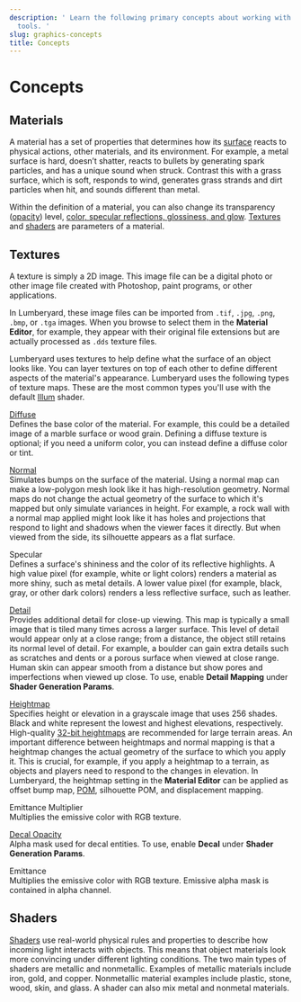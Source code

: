 ```yaml
---
description: ' Learn the following primary concepts about working with &ALY;''s graphic
  tools. '
slug: graphics-concepts
title: Concepts
---
```

# Concepts<a name="graphics-concepts"></a>

## Materials<a name="graphics-concepts-materials"></a>

A material has a set of properties that determines how its [surface](/docs/userguide/materials/surface-types.md) reacts to physical actions, other materials, and its environment\. For example, a metal surface is hard, doesn’t shatter, reacts to bullets by generating spark particles, and has a unique sound when struck\. Contrast this with a grass surface, which is soft, responds to wind, generates grass strands and dirt particles when hit, and sounds different than metal\.

Within the definition of a material, you can also change its transparency \([opacity](/docs/userguide/materials/opacity.md)\) level, [color, specular reflections, glossiness, and glow](/docs/userguide/materials/color-lighting.md)\. [Textures](#graphics-concepts-textures) and [shaders](/docs/userguide/materials/shaders/intro.md) are parameters of a material\.

## Textures<a name="graphics-concepts-textures"></a>

A texture is simply a 2D image\. This image file can be a digital photo or other image file created with Photoshop, paint programs, or other applications\.

In Lumberyard, these image files can be imported from `.tif`, `.jpg`, `.png`, `.bmp`, or `.tga` images\. When you browse to select them in the **Material Editor**, for example, they appear with their original file extensions but are actually processed as `.dds` texture files\.

Lumberyard uses textures to help define what the surface of an object looks like\. You can layer textures on top of each other to define different aspects of the material's appearance\. Lumberyard uses the following types of texture maps\. These are the most common types you'll use with the default [Illum](/docs/userguide/shaders/illum.md) shader\.

[Diffuse](/docs/userguide/materials/maps/diffuse.md)  
Defines the base color of the material\. For example, this could be a detailed image of a marble surface or wood grain\. Defining a diffuse texture is optional; if you need a uniform color, you can instead define a diffuse color or tint\.

[Normal](/docs/userguide/materials/maps/normal-intro.md)  
Simulates bumps on the surface of the material\. Using a normal map can make a low\-polygon mesh look like it has high\-resolution geometry\. Normal maps do not change the actual geometry of the surface to which it's mapped but only simulate variances in height\. For example, a rock wall with a normal map applied might look like it has holes and projections that respond to light and shadows when the viewer faces it directly\. But when viewed from the side, its silhouette appears as a flat surface\.

Specular  
Defines a surface's shininess and the color of its reflective highlights\. A high value pixel \(for example, white or light colors\) renders a material as more shiny, such as metal details\. A lower value pixel \(for example, black, gray, or other dark colors\) renders a less reflective surface, such as leather\.

[Detail](/docs/userguide/materials/maps/detail-intro.md)  
Provides additional detail for close\-up viewing\. This map is typically a small image that is tiled many times across a larger surface\. This level of detail would appear only at a close range; from a distance, the object still retains its normal level of detail\. For example, a boulder can gain extra details such as scratches and dents or a porous surface when viewed at close range\. Human skin can appear smooth from a distance but show pores and imperfections when viewed up close\. To use, enable **Detail Mapping** under **Shader Generation Params**\.

[Heightmap](/docs/userguide/materials/maps/displacement-intro.md)  
Specifies height or elevation in a grayscale image that uses 256 shades\. Black and white represent the lowest and highest elevations, respectively\. High\-quality [32\-bit heightmaps](/docs/userguide/terrain/heightmap-import.md) are recommended for large terrain areas\. An important difference between heightmaps and normal mapping is that a heightmap changes the actual geometry of the surface to which you apply it\. This is crucial, for example, if you apply a heightmap to a terrain, as objects and players need to respond to the changes in elevation\. In Lumberyard, the heightmap setting in the **Material Editor** can be applied as offset bump map, [POM](https://docs.aws.amazon.com/lumberyard/latest/userguide/ly-glos-chap.html#pom), silhouette POM, and displacement mapping\.

Emittance Multiplier  
Multiplies the emissive color with RGB texture\.

[Decal Opacity](/docs/userguide/materials/maps/decal-intro.md)  
Alpha mask used for decal entities\. To use, enable **Decal** under **Shader Generation Params**\.

Emittance  
Multiplies the emissive color with RGB texture\. Emissive alpha mask is contained in alpha channel\.

## Shaders<a name="graphics-concepts-shaders"></a>

[Shaders](/docs/userguide/materials/shaders/intro.md) use real\-world physical rules and properties to describe how incoming light interacts with objects\. This means that object materials look more convincing under different lighting conditions\. The two main types of shaders are metallic and nonmetallic\. Examples of metallic materials include iron, gold, and copper\. Nonmetallic material examples include plastic, stone, wood, skin, and glass\. A shader can also mix metal and nonmetal materials\.